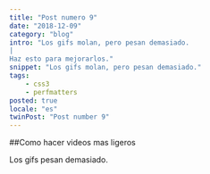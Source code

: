 ```yaml
---
title: "Post numero 9"
date: "2018-12-09"
category: "blog"
intro: "Los gifs molan, pero pesan demasiado.
|
Haz esto para mejorarlos."
snippet: "Los gifs molan, pero pesan demasiado."
tags:
    - css3
    - perfmatters
posted: true
locale: "es"
twinPost: "Post number 9"
---
```


##Como hacer videos mas ligeros

Los gifs pesan demasiado.